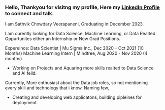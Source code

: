 ### Hello, Thankyou for visitng my profile, Here my [LinkedIn Profile](https://www.linkedin.com/in/sathvik-chowdary-veerapaneni/) to connect and talk.

I am Sathvik Chowdary Veerapaneni, Graduating in December 2023.

I am curently looking for Data Science, Machine Learning, or Data Realted Oppurtunites either an Internship or New Grad Positions.

Expereince:
Data Scientist | Mu Sigma Inc., Dec 2020 – Oct 2021 (10 Months)
Machine Learning Intern | Mindtree, Aug 2020 - Nov 2020 (4 months)

- Working on Projects and Aquaring more skills realted to Data Science and AI feild.

Currently, More enthusiast about the Data job roles, so not mentioning every skill and technology that i know.
Naming few,
- Creating and developing web applicatons, building pipleines for deployment.


  







<!--
**Sathvik-Chowdary-Veerapaneni/Sathvik-Chowdary-Veerapaneni** is a ✨ _special_ ✨ repository because its `README.md` (this file) appears on your GitHub profile.

Here are some ideas to get you started:

- 🔭 I’m currently working on ...
- 🌱 I’m currently learning ...
- 👯 I’m looking to collaborate on ...
- 🤔 I’m looking for help with ...
- 💬 Ask me about ...
- 📫 How to reach me: ...
- 😄 Pronouns: ...
- ⚡ Fun fact: ...
-->
